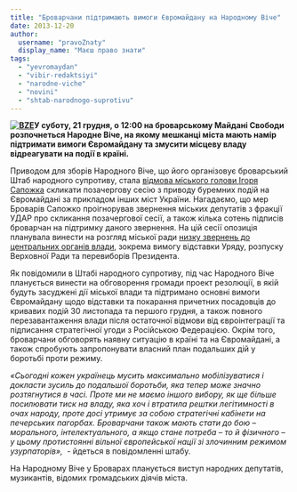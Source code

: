 ```yaml
---
title: "Броварчани підтримають вимоги Євромайдану на Народному Віче"
date: 2013-12-20
author: 
  username: "pravoZnaty"
  display_name: "Маєш право знати"
tags: 
  - "yevromaydan"
  - "vibir-redaktsiyi"
  - "narodne-viche"
  - "novini"
  - "shtab-narodnogo-suprotivu"
---
```


**[![BZE](https://mpz.brovary.org/wp-content/uploads/2013/12/BZE.jpg)](https://mpz.brovary.org/wp-content/uploads/2013/12/BZE.jpg)У суботу, 21 грудня, о 12:00 на броварському Майдані Свободи розпочнеться Народне Віче, на якому мешканці міста мають намір підтримати вимоги Євромайдану та змусити місцеву владу відреагувати на події в країні.**

Приводом для зборів Народного Віче, що його організовує броварський Штаб народного супротиву, стала [відмова міського голови Ігоря Сапожка](https://mpz.brovary.org/brovarchan-klichut-na-narodne-viche/) скликати позачергову сесію з приводу буремних подій на Євромайдані за прикладом інших міст України. Нагадаємо, що мер Броварів Сапожко проігнорував звернення міських депутатів з фракції УДАР про скликання позачергової сесії, а також кілька сотень підписів броварчан на підтримку даного звернення. На цій сесії опозиція планувала винести на розгляд міської ради [низку звернень до центральних органів влади](https://mpz.brovary.org/miska-vlada-maye-negayno-dati-otsinku-podiyam-v-krayini/), зокрема вимогу відставки Уряду, розпуску Верховної Ради та перевиборів Президента.

Як повідомили в Штабі народного супротиву, під час Народного Віче планується винести на обговорення громади проект резолюції, в якій будуть засуджені дії міської влади та підтримано основні вимоги Євромайдану щодо відставки та покарання причетних посадовців до кривавих подій 30 листопада та першого грудня, а також повного перезавантаження влади після остаточної відмови від євроінтеграції та підписання стратегічної угоди з Російською Федерацією. Окрім того, броварчани обговорять наявну ситуацію в країні та на Євромайдані, а також спробують запропонувати власний план подальших дій у боротьбі проти режиму.

_«Сьогодні кожен українець мусить максимально мобілізуватися і докласти зусиль до подальшої боротьби, яка тепер може значно розтягнутися в часі. Проте ми не маємо іншого вибору, як ще більше посилювати тиск на владу, яка хоч і втратила рештки легітимності в очах народу, проте досі утримує за собою стратегічні кабінети на печерських пагорбах. Броварчани також мають стати до бою – морального, інтелектуального, а якщо стане потреба – то й фізичного – у цьому протистоянні вільної європейської нації зі злочинним режимом узурпаторів»,_  - йдеться в повідомленні штабу.

На Народному Віче у Броварах планується виступ народних депутатів, музикантів, відомих громадських діячів міста.
